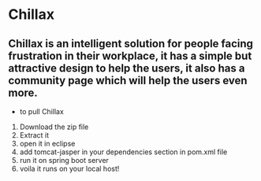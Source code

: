 # Chillax

<h2>Chillax is an intelligent solution for people facing frustration in their workplace, it has a simple but attractive design to help the users, it also has a community page which will help the users even more.</h2>

* to pull Chillax

<ol>

<li>Download the zip file

<li>Extract it

<li>open it in eclipse

<li>add tomcat-jasper in your dependencies section in pom.xml file

<li>run it on spring boot server

<li>voila it runs on your local host!

</ol>
